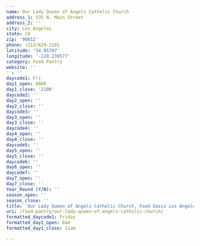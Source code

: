 ```yaml
---
name: Our Lady Queen of Angels Catholic Church
address_1: 535 N. Main Street
address_2: ''
city: Los Angeles
state: CA
zip: '90012'
phone: (213)629-3101
latitude: '34.05707'
longitude: '-118.239577'
category: Food Pantry
website: ''
'': ''
daycode1: Fri
day1_open: 0800
day1_close: '1100'
daycode2: ''
day2_open: ''
day2_close: ''
daycode3: ''
day3_open: ''
day3_close: ''
daycode4: ''
day4_open: ''
day4_close: ''
daycode5: ''
day5_open: ''
day5_close: ''
daycode6: ''
day6_open: ''
daycode7: ''
day7_open: ''
day7_close: ''
Year_Round (Y/N): ''
season_open: ''
season_close: ''
title: 'Our Lady Queen of Angels Catholic Church, Food Oasis Los Angeles'
uri: /food-pantry/our-lady-queen-of-angels-catholic-church/
formatted_daycode1: Friday
formatted_day1_open: 8am
formatted_day1_close: 11am

---
```

